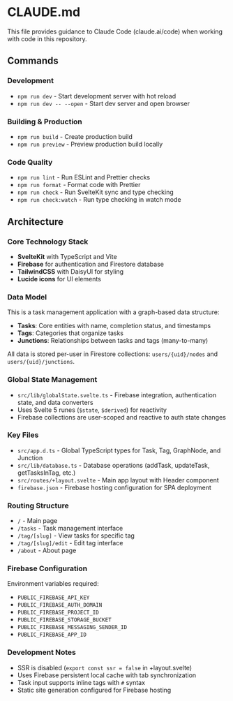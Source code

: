 # CLAUDE.md

This file provides guidance to Claude Code (claude.ai/code) when working with code in this repository.

## Commands

### Development
- `npm run dev` - Start development server with hot reload
- `npm run dev -- --open` - Start dev server and open browser

### Building & Production
- `npm run build` - Create production build
- `npm run preview` - Preview production build locally

### Code Quality
- `npm run lint` - Run ESLint and Prettier checks
- `npm run format` - Format code with Prettier
- `npm run check` - Run SvelteKit sync and type checking
- `npm run check:watch` - Run type checking in watch mode

## Architecture

### Core Technology Stack
- **SvelteKit** with TypeScript and Vite
- **Firebase** for authentication and Firestore database
- **TailwindCSS** with DaisyUI for styling
- **Lucide icons** for UI elements

### Data Model
This is a task management application with a graph-based data structure:

- **Tasks**: Core entities with name, completion status, and timestamps
- **Tags**: Categories that organize tasks
- **Junctions**: Relationships between tasks and tags (many-to-many)

All data is stored per-user in Firestore collections: `users/{uid}/nodes` and `users/{uid}/junctions`.

### Global State Management
- `src/lib/globalState.svelte.ts` - Firebase integration, authentication state, and data converters
- Uses Svelte 5 runes (`$state`, `$derived`) for reactivity
- Firebase collections are user-scoped and reactive to auth state changes

### Key Files
- `src/app.d.ts` - Global TypeScript types for Task, Tag, GraphNode, and Junction
- `src/lib/database.ts` - Database operations (addTask, updateTask, getTasksInTag, etc.)
- `src/routes/+layout.svelte` - Main app layout with Header component
- `firebase.json` - Firebase hosting configuration for SPA deployment

### Routing Structure
- `/` - Main page
- `/tasks` - Task management interface  
- `/tag/[slug]` - View tasks for specific tag
- `/tag/[slug]/edit` - Edit tag interface
- `/about` - About page

### Firebase Configuration
Environment variables required:
- `PUBLIC_FIREBASE_API_KEY`
- `PUBLIC_FIREBASE_AUTH_DOMAIN`
- `PUBLIC_FIREBASE_PROJECT_ID`
- `PUBLIC_FIREBASE_STORAGE_BUCKET`
- `PUBLIC_FIREBASE_MESSAGING_SENDER_ID`
- `PUBLIC_FIREBASE_APP_ID`

### Development Notes
- SSR is disabled (`export const ssr = false` in +layout.svelte)
- Uses Firebase persistent local cache with tab synchronization
- Task input supports inline tags with `#` syntax
- Static site generation configured for Firebase hosting